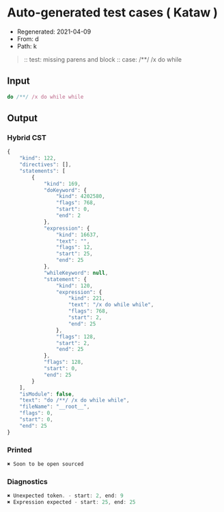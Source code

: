 # Auto-generated test cases ( Kataw )
- Regenerated: 2021-04-09
- From: d
- Path: k
> :: test: missing parens and block
> :: case: /**/ /x do while
## Input

`````js
do /**/ /x do while while
`````

## Output

### Hybrid CST

```javascript
{
    "kind": 122,
    "directives": [],
    "statements": [
        {
            "kind": 169,
            "doKeyword": {
                "kind": 4202580,
                "flags": 768,
                "start": 0,
                "end": 2
            },
            "expression": {
                "kind": 16637,
                "text": "",
                "flags": 12,
                "start": 25,
                "end": 25
            },
            "whileKeyword": null,
            "statement": {
                "kind": 120,
                "expression": {
                    "kind": 221,
                    "text": "/x do while while",
                    "flags": 768,
                    "start": 2,
                    "end": 25
                },
                "flags": 128,
                "start": 2,
                "end": 25
            },
            "flags": 128,
            "start": 0,
            "end": 25
        }
    ],
    "isModule": false,
    "text": "do /**/ /x do while while",
    "fileName": "__root__",
    "flags": 0,
    "start": 0,
    "end": 25
}
```

### Printed

```javascript
✖ Soon to be open sourced
```

### Diagnostics

```javascript
✖ Unexpected token. - start: 2, end: 9
✖ Expression expected - start: 25, end: 25

```

